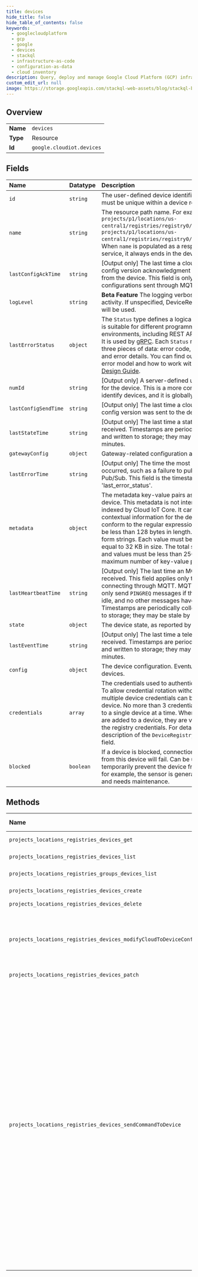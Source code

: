 ```yaml
---
title: devices
hide_title: false
hide_table_of_contents: false
keywords:
  - googlecloudplatform
  - gcp
  - google
  - devices
  - stackql
  - infrastructure-as-code
  - configuration-as-data
  - cloud inventory
description: Query, deploy and manage Google Cloud Platform (GCP) infrastructure and resources using SQL
custom_edit_url: null
image: https://storage.googleapis.com/stackql-web-assets/blog/stackql-blog-post-featured-image.png
---
```

  
    

## Overview
<table><tbody>
<tr><td><b>Name</b></td><td><code>devices</code></td></tr>
<tr><td><b>Type</b></td><td>Resource</td></tr>
<tr><td><b>Id</b></td><td><code>google.cloudiot.devices</code></td></tr>
</tbody></table>

## Fields
| Name | Datatype | Description |
|:-----|:---------|:------------|
| `id` | `string` | The user-defined device identifier. The device ID must be unique within a device registry. |
| `name` | `string` | The resource path name. For example, `projects/p1/locations/us-central1/registries/registry0/devices/dev0` or `projects/p1/locations/us-central1/registries/registry0/devices/{num_id}`. When `name` is populated as a response from the service, it always ends in the device numeric ID. |
| `lastConfigAckTime` | `string` | [Output only] The last time a cloud-to-device config version acknowledgment was received from the device. This field is only for configurations sent through MQTT. |
| `logLevel` | `string` | **Beta Feature** The logging verbosity for device activity. If unspecified, DeviceRegistry.log_level will be used. |
| `lastErrorStatus` | `object` | The `Status` type defines a logical error model that is suitable for different programming environments, including REST APIs and RPC APIs. It is used by [gRPC](https://github.com/grpc). Each `Status` message contains three pieces of data: error code, error message, and error details. You can find out more about this error model and how to work with it in the [API Design Guide](https://cloud.google.com/apis/design/errors). |
| `numId` | `string` | [Output only] A server-defined unique numeric ID for the device. This is a more compact way to identify devices, and it is globally unique. |
| `lastConfigSendTime` | `string` | [Output only] The last time a cloud-to-device config version was sent to the device. |
| `lastStateTime` | `string` | [Output only] The last time a state event was received. Timestamps are periodically collected and written to storage; they may be stale by a few minutes. |
| `gatewayConfig` | `object` | Gateway-related configuration and state. |
| `lastErrorTime` | `string` | [Output only] The time the most recent error occurred, such as a failure to publish to Cloud Pub/Sub. This field is the timestamp of 'last_error_status'. |
| `metadata` | `object` | The metadata key-value pairs assigned to the device. This metadata is not interpreted or indexed by Cloud IoT Core. It can be used to add contextual information for the device. Keys must conform to the regular expression a-zA-Z+ and be less than 128 bytes in length. Values are free-form strings. Each value must be less than or equal to 32 KB in size. The total size of all keys and values must be less than 256 KB, and the maximum number of key-value pairs is 500. |
| `lastHeartbeatTime` | `string` | [Output only] The last time an MQTT `PINGREQ` was received. This field applies only to devices connecting through MQTT. MQTT clients usually only send `PINGREQ` messages if the connection is idle, and no other messages have been sent. Timestamps are periodically collected and written to storage; they may be stale by a few minutes. |
| `state` | `object` | The device state, as reported by the device. |
| `lastEventTime` | `string` | [Output only] The last time a telemetry event was received. Timestamps are periodically collected and written to storage; they may be stale by a few minutes. |
| `config` | `object` | The device configuration. Eventually delivered to devices. |
| `credentials` | `array` | The credentials used to authenticate this device. To allow credential rotation without interruption, multiple device credentials can be bound to this device. No more than 3 credentials can be bound to a single device at a time. When new credentials are added to a device, they are verified against the registry credentials. For details, see the description of the `DeviceRegistry.credentials` field. |
| `blocked` | `boolean` | If a device is blocked, connections or requests from this device will fail. Can be used to temporarily prevent the device from connecting if, for example, the sensor is generating bad data and needs maintenance. |
## Methods
| Name | Accessible by | Required Params | Description |
|:-----|:--------------|:----------------|:------------|
| `projects_locations_registries_devices_get` | `SELECT` | `name` | Gets details about a device. |
| `projects_locations_registries_devices_list` | `SELECT` | `parent` | List devices in a device registry. |
| `projects_locations_registries_groups_devices_list` | `SELECT` | `parent` | List devices in a device registry. |
| `projects_locations_registries_devices_create` | `INSERT` | `parent` | Creates a device in a device registry. |
| `projects_locations_registries_devices_delete` | `DELETE` | `name` | Deletes a device. |
| `projects_locations_registries_devices_modifyCloudToDeviceConfig` | `EXEC` | `name` | Modifies the configuration for the device, which is eventually sent from the Cloud IoT Core servers. Returns the modified configuration version and its metadata. |
| `projects_locations_registries_devices_patch` | `EXEC` | `name` | Updates a device. |
| `projects_locations_registries_devices_sendCommandToDevice` | `EXEC` | `name` | Sends a command to the specified device. In order for a device to be able to receive commands, it must: 1) be connected to Cloud IoT Core using the MQTT protocol, and 2) be subscribed to the group of MQTT topics specified by /devices/{device-id}/commands/#. This subscription will receive commands at the top-level topic /devices/{device-id}/commands as well as commands for subfolders, like /devices/{device-id}/commands/subfolder. Note that subscribing to specific subfolders is not supported. If the command could not be delivered to the device, this method will return an error; in particular, if the device is not subscribed, this method will return FAILED_PRECONDITION. Otherwise, this method will return OK. If the subscription is QoS 1, at least once delivery will be guaranteed; for QoS 0, no acknowledgment will be expected from the device. |
